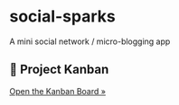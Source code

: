 # social-sparks
A mini social network / micro-blogging app

## 📌 Project Kanban
[Open the Kanban Board »](https://github.com/users/KatjaTurnsek/projects/2/views/1)
